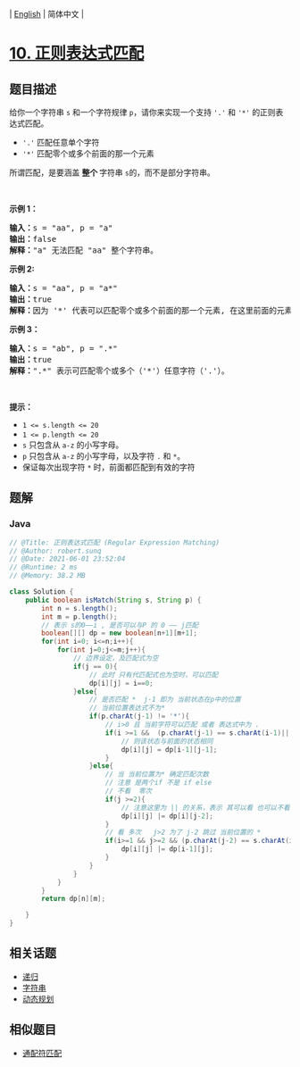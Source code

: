 
| [English](README_EN.md) | 简体中文 |

# [10. 正则表达式匹配](https://leetcode.cn//problems/regular-expression-matching/)

## 题目描述

<p>给你一个字符串&nbsp;<code>s</code>&nbsp;和一个字符规律&nbsp;<code>p</code>，请你来实现一个支持 <code>'.'</code>&nbsp;和&nbsp;<code>'*'</code>&nbsp;的正则表达式匹配。</p>

<ul>
	<li><code>'.'</code> 匹配任意单个字符</li>
	<li><code>'*'</code> 匹配零个或多个前面的那一个元素</li>
</ul>

<p>所谓匹配，是要涵盖&nbsp;<strong>整个&nbsp;</strong>字符串&nbsp;<code>s</code>的，而不是部分字符串。</p>
&nbsp;

<p><strong>示例 1：</strong></p>

<pre>
<strong>输入：</strong>s = "aa", p = "a"
<strong>输出：</strong>false
<strong>解释：</strong>"a" 无法匹配 "aa" 整个字符串。
</pre>

<p><strong>示例 2:</strong></p>

<pre>
<strong>输入：</strong>s = "aa", p = "a*"
<strong>输出：</strong>true
<strong>解释：</strong>因为 '*' 代表可以匹配零个或多个前面的那一个元素, 在这里前面的元素就是 'a'。因此，字符串 "aa" 可被视为 'a' 重复了一次。
</pre>

<p><strong>示例&nbsp;3：</strong></p>

<pre>
<strong>输入：</strong>s = "ab", p = ".*"
<strong>输出：</strong>true
<strong>解释：</strong>".*" 表示可匹配零个或多个（'*'）任意字符（'.'）。
</pre>

<p>&nbsp;</p>

<p><strong>提示：</strong></p>

<ul>
	<li><code>1 &lt;= s.length&nbsp;&lt;= 20</code></li>
	<li><code>1 &lt;= p.length&nbsp;&lt;= 20</code></li>
	<li><code>s</code>&nbsp;只包含从&nbsp;<code>a-z</code>&nbsp;的小写字母。</li>
	<li><code>p</code>&nbsp;只包含从&nbsp;<code>a-z</code>&nbsp;的小写字母，以及字符&nbsp;<code>.</code>&nbsp;和&nbsp;<code>*</code>。</li>
	<li>保证每次出现字符&nbsp;<code>*</code> 时，前面都匹配到有效的字符</li>
</ul>


## 题解


### Java

```Java
// @Title: 正则表达式匹配 (Regular Expression Matching)
// @Author: robert.sunq
// @Date: 2021-06-01 23:52:04
// @Runtime: 2 ms
// @Memory: 38.2 MB

class Solution {
    public boolean isMatch(String s, String p) {
        int n = s.length();
        int m = p.length();
        // 表示 s的0——i , 是否可以与P 的 0 —— j匹配
        boolean[][] dp = new boolean[n+1][m+1];
        for(int i=0; i<=n;i++){
            for(int j=0;j<=m;j++){
                // 边界设定，及匹配式为空
                if(j == 0){
                    // 此时 只有代匹配式也为空时，可以匹配
                    dp[i][j] = i==0;
                }else{
                    // 是否匹配 *  j-1 即为 当前状态在p中的位置
                    // 当前位置表达式不为*
                    if(p.charAt(j-1) != '*'){
                        // i>0 且 当前字符可以匹配 或者 表达式中为 .
                        if(i >=1 &&  (p.charAt(j-1) == s.charAt(i-1)|| p.charAt(j-1) == '.' ) ){
                            // 则该状态与前面的状态相同
                            dp[i][j] = dp[i-1][j-1];
                        }
                    }else{
                        // 当 当前位置为* 确定匹配次数
                        // 注意 是两个if 不是 if else
                        // 不看  零次
                        if(j >=2){
                            // 注意这里为 || 的关系，表示 其可以看 也可以不看
                            dp[i][j] |= dp[i][j-2];
                        }
                        // 看 多次   j>2 为了 j-2 跳过 当前位置的 *
                        if(i>=1 && j>=2 && (p.charAt(j-2) == s.charAt(i-1)|| p.charAt(j-2) == '.' )){
                            dp[i][j] |= dp[i-1][j];
                        }
                    }
                }
            }
        }
        return dp[n][m];

    }
}
```



## 相关话题

- [递归](https://leetcode.cn//tag/recursion)
- [字符串](https://leetcode.cn//tag/string)
- [动态规划](https://leetcode.cn//tag/dynamic-programming)

## 相似题目


- [通配符匹配](../wildcard-matching/README.md)
